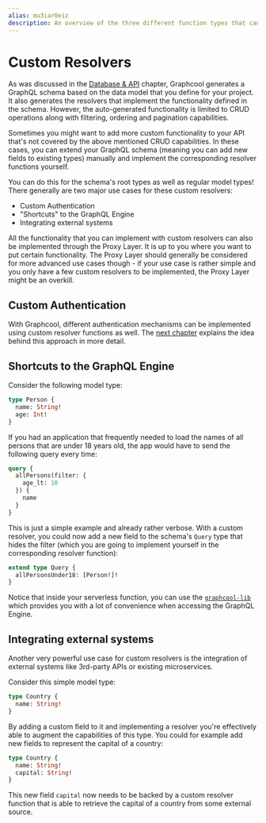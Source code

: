 ```yaml
---
alias: mu3iar0eiz 
description: An overview of the three different function types that can be used on the Graphcool platform and how to use them.
---
```


# Custom Resolvers

As was discussed in the [Database & API]() chapter, Graphcool generates a GraphQL schema based on the data model that you define for your project. It also generates the resolvers that implement the functionality defined in the schema. However, the auto-generated functionality is limited to CRUD operations along with filtering, ordering and pagination capabilities.  

Sometimes you might want to add more custom functionality to your API that's not covered by the above mentioned CRUD capabilities. In these cases, you can extend your GraphQL schema (meaning you can add new fields to existing types) manually and implement the corresponding resolver functions yourself.

You can do this for the schema's root types as well as regular model types! There generally are two major use cases for these custom resolvers:

- Custom Authentication
- "Shortcuts" to the GraphQL Engine
- Integrating external systems


<InfoBox type="info">

All the functionality that you can implement with custom resolvers can also be implemented through the Proxy Layer. It is up to you where you want to put certain functionality. The Proxy Layer should generally be considered for more advanced use cases though - if your use case is rather simple and you only have a few custom resolvers to be implemented, the Proxy Layer might be an overkill.  

</InfoBox>


## Custom Authentication

With Graphcool, different authentication mechanisms can be implemented using custom resolver functions as well. The [next chapter]() explains the idea behind this approach in more detail.

## Shortcuts to the GraphQL Engine

Consider the following model type:

```graphql
type Person {
  name: String!
  age: Int!
}
```

If you had an application that frequently needed to load the names of all persons that are under 18 years old, the app would have to send the following query every time:

```graphql
query {
  allPersons(filter: {
    age_lt: 18
  }) {
    name
  }
}
```

This is just a simple example and already rather verbose. With a custom resolver, you could now add a new field to the schema's `Query` type that hides the filter (which you are going to implement yourself in the corresponding resolver function):

```graphql
extend type Query {
  allPersonsUnder18: [Person!]!
}
```

Notice that inside your serverless function, you can use the [`graphcool-lib`](https://github.com/graphcool/graphcool-lib) which provides you with a lot of convenience when accessing the GraphQL Engine.  


## Integrating external systems

Another very powerful use case for custom resolvers is the integration of external systems like 3rd-party APIs or existing microservices.

Consider this simple model type:

```graphql
type Country {
  name: String!
}
```

By adding a custom field to it and implementing a resolver you're effectively able to augment the capabilities of this type. You could for example add new fields to represent the capital of a country:

```graphql
type Country {
  name: String!
  capital: String!
}
```

This new field `capital` now needs to be backed by a custom resolver function that is able to retrieve the capital of a country from some external source.
